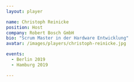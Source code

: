 ```yaml
---
layout: player

name: Christoph Reinicke
position: Host
company: Robert Bosch GmbH
bio: "Scrum Master in der Hardware Entwicklung"
avatar: /images/players/christoph-reinicke.jpg

events:
  - Berlin 2019
  - Hamburg 2019

---
```

